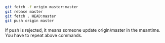 ```bash
git fetch -f origin master:master
git rebase master
git fetch . HEAD:master
git push origin master
```

If push is rejected, it means someone update origin/master in the meantime.
You have to repeat above commands.
